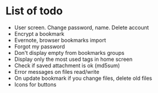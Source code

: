 # List of todo

- User screen. Change password, name. Delete account
- Encrypt a bookmark
- Evernote, browser bookmarks import
- Forgot my password
- Don't display empty from bookmarks groups
- Display only the most used tags in home screen
- Check if saved attachment is ok (md5sum)
- Error messages on files read/write
- On update bookmark if you change files, delete old files
- Icons for buttons
